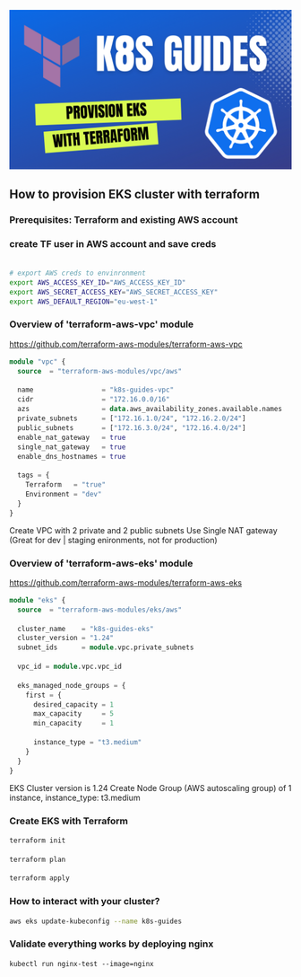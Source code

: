 ![k8s-eks-with-terraform](images/k8s-eks-tf-tb.png)

## How to provision EKS cluster with terraform


### Prerequisites: Terraform and existing AWS account


### create TF user in AWS account and save creds

```bash

# export AWS creds to envinronment
export AWS_ACCESS_KEY_ID="AWS_ACCESS_KEY_ID"
export AWS_SECRET_ACCESS_KEY="AWS_SECRET_ACCESS_KEY"
export AWS_DEFAULT_REGION="eu-west-1"
```

### Overview of 'terraform-aws-vpc' module

https://github.com/terraform-aws-modules/terraform-aws-vpc


```terraform
module "vpc" {
  source  = "terraform-aws-modules/vpc/aws"

  name                 = "k8s-guides-vpc"
  cidr                 = "172.16.0.0/16"
  azs                  = data.aws_availability_zones.available.names
  private_subnets      = ["172.16.1.0/24", "172.16.2.0/24"]
  public_subnets       = ["172.16.3.0/24", "172.16.4.0/24"]
  enable_nat_gateway   = true
  single_nat_gateway   = true
  enable_dns_hostnames = true

  tags = {
    Terraform   = "true"
    Environment = "dev"
  }
}
```

Create VPC with 2 private and 2 public subnets
Use Single NAT gateway (Great for dev | staging enironments, not for production)


### Overview of 'terraform-aws-eks' module

https://github.com/terraform-aws-modules/terraform-aws-eks


```terraform
module "eks" {
  source  = "terraform-aws-modules/eks/aws"

  cluster_name    = "k8s-guides-eks"
  cluster_version = "1.24"
  subnet_ids      = module.vpc.private_subnets

  vpc_id = module.vpc.vpc_id

  eks_managed_node_groups = {
    first = {
      desired_capacity = 1
      max_capacity     = 5
      min_capacity     = 1

      instance_type = "t3.medium"
    }
  }
}
```

EKS Cluster version is 1.24
Create Node Group (AWS autoscaling group) of 1 instance, instance_type: t3.medium

### Create EKS with Terraform

```bash
terraform init

terraform plan

terraform apply
```

### How to interact with your cluster?

```bash
aws eks update-kubeconfig --name k8s-guides
```

### Validate everything works by deploying nginx

```
kubectl run nginx-test --image=nginx 
```